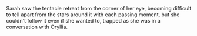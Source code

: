 Sarah saw the tentacle retreat from the corner of her eye, becoming difficult to tell apart from the stars around it with each passing moment, but she couldn't follow it even if she wanted to, trapped as she was in a conversation with Oryllia.
